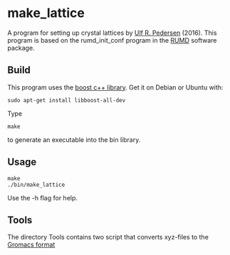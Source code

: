 # make_lattice
A program for setting up crystal lattices by [Ulf R. Pedersen](http://urp.dk) (2016).
This program is based on the rumd_init_conf program in the [RUMD](www.rumd.org) software package.

## Build 
This program uses the [boost c++ library](http://www.boost.org). 
Get it on Debian or Ubuntu with:
```
sudo apt-get install libboost-all-dev
```

Type
```
make
```
to generate an executable into the bin library.

## Usage
```
make
./bin/make_lattice
```
Use the -h flag for help.

## Tools
The directory Tools contains two script that converts xyz-files to the [Gromacs format](http://manual.gromacs.org/current/online/gro.html)
